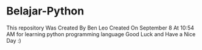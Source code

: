 # Belajar-Python
This repository Was Created By Ben Leo Created On September 8 At 10:54 AM for learning python programming  language Good Luck and Have a Nice Day :)
